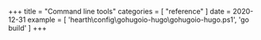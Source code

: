 +++
title = "Command line tools"
categories = [ "reference" ]
date = 2020-12-31
example = [
   'hearth\config\gohugoio-hugo\gohugoio-hugo.ps1', 'go build'
]
+++
